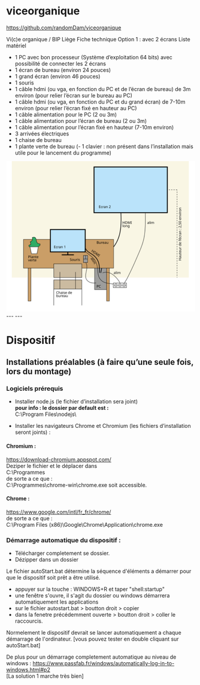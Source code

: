# viceorganique  
https://github.com/randomDam/viceorganique

Vi(c)e organique / BIP Liège
Fiche technique
Option 1 : avec 2 écrans
Liste matériel
- 1 PC avec bon processeur (Système d’exploitation 64 bits) avec possibilité de connecter les 2 écrans
- 1 écran de bureau (environ 24 pouces)
- 1 grand écran (environ 46 pouces)
- 1 souris
- 1 câble hdmi (ou vga, en fonction du PC et de l’écran de bureau) de 3m environ (pour relier l’écran sur
le bureau au PC)
- 1 câble hdmi (ou vga, en fonction du PC et du grand écran) de 7-10m environ (pour relier l’écran fixé en
hauteur au PC)
- 1 câble alimentation pour le PC (2 ou 3m)
- 1 câble alimentation pour l’écran de bureau (2 ou 3m)
- 1 câble alimentation pour l’écran fixé en hauteur (7-10m environ)
- 3 arrivées électriques
- 1 chaise de bureau
- 1 plante verte de bureau
(- 1 clavier : non présent dans l’installation mais utile pour le lancement du programme)


<img src="./schemaInstall-01.svg" width=auto>
---
---

# Dispositif

## Installations préalables (à faire qu’une seule fois, lors du montage)
### Logiciels prérequis

- Installer node.js (le fichier d’installation sera joint)  
__pour info : le dossier par default est :__  
C:\Program Files\nodejs\

- Installer les navigateurs Chrome et Chromium (les fichiers d’installation seront joints)  :

#### Chromium :
https://download-chromium.appspot.com/  
Deziper le fichier et le déplacer dans  
C:\Programmes\
de sorte a ce que :  
C:\Programmes\chrome-win\chrome.exe soit accessible.

#### Chrome :
https://www.google.com/intl/fr_fr/chrome/  
de sorte a ce que :  
C:\Program Files (x86)\Google\Chrome\Application\chrome.exe

### Démarrage automatique du dispositif :  
- Télécharger completement se dossier.
- Dézipper dans un dossier

Le fichier autoStart.bat détermine la séquence d'éléments a 
démarrer pour que le dispositif soit prêt a être utilisé.

- appuyer sur la touche : WINDOWS+R et taper "shell:startup"  
- une fenêtre s'ouvre, il s'agit du dossier ou windows démarrera automatiquement 
les applications
- sur le fichier autostart.bat > boutton droit > copier
- dans la fenetre précédemment ouverte > boutton droit > coller le raccourcis.

Normelement le dispositif devrait se lancer automatiquement a chaque démarrage de l'ordinateur.
[vous pouvez tester en double cliquant sur autoStart.bat]

De plus pour un démarrage completement automatique au niveau de windows :
https://www.passfab.fr/windows/automatically-log-in-to-windows.html#p2  
[La solution 1 marche très bien]
